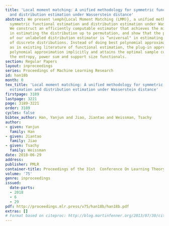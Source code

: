 ```yaml
---
title: 'Local moment matching: A unified methodology for symmetric functional estimation
  and distribution estimation under Wasserstein distance'
abstract: We present \emph{Local Moment Matching (LMM)}, a unified methodology for
  symmetric functional estimation and distribution estimation under Wasserstein distance.
  We construct an efficiently computable estimator that achieves the minimax rates
  in estimating the distribution up to permutation, and show that the plug-in approach
  of our unlabeled distribution estimator is “universal" in estimating symmetric functionals
  of discrete distributions. Instead of doing best polynomial approximation explicitly
  as in existing literature of functional estimation, the plug-in approach conducts
  polynomial approximation implicitly and attains the optimal sample complexity for
  the entropy, power sum and support size functionals.
section: Regular Papers
layout: inproceedings
series: Proceedings of Machine Learning Research
id: han18b
month: 0
tex_title: 'Local moment matching: A unified methodology for symmetric functional
  estimation and distribution estimation under Wasserstein distance'
firstpage: 3189
lastpage: 3221
page: 3189-3221
order: 3189
cycles: false
bibtex_author: Han, Yanjun and Jiao, Jiantao and Weissman, Tsachy
author:
- given: Yanjun
  family: Han
- given: Jiantao
  family: Jiao
- given: Tsachy
  family: Weissman
date: 2018-06-29
address: 
publisher: PMLR
container-title: Proceedings of the 31st  Conference On Learning Theory
volume: '75'
genre: inproceedings
issued:
  date-parts:
  - 2018
  - 6
  - 29
pdf: http://proceedings.mlr.press/v75/han18b/han18b.pdf
extras: []
# Format based on citeproc: http://blog.martinfenner.org/2013/07/30/citeproc-yaml-for-bibliographies/
---
```

